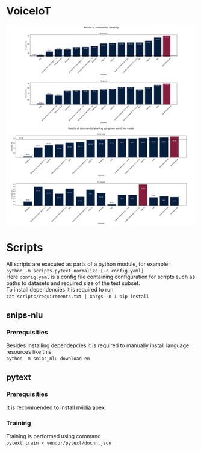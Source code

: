 # VoiceIoT
![plot](https://raw.githubusercontent.com/MANASLU8/VoiceIoT/master/images/w2v/cv.png)
![test-plot](https://raw.githubusercontent.com/MANASLU8/VoiceIoT/master/images/w2v/cv-test.png)
# Scripts
All scripts are executed as parts of a python module, for example:  
`python -m scripts.pytext.normalize [-c config.yaml]`  
Here `config.yaml` is a config file containing configuration for scripts such as paths to datasets and required size of the test subset.  
To install dependencies it is required to run  
`cat scripts/requirements.txt | xargs -n 1 pip install`  
## snips-nlu
### Prerequisities
Besides installing dependepcies it is required to manually install language resources like this:  
`python -m snips_nlu download en`  
## pytext
### Prerequisities
It is recommended to install [nvidia apex](https://github.com/NVIDIA/apex/).  
### Training
Training is performed using command  
`pytext train < vendor/pytext/docnn.json`
